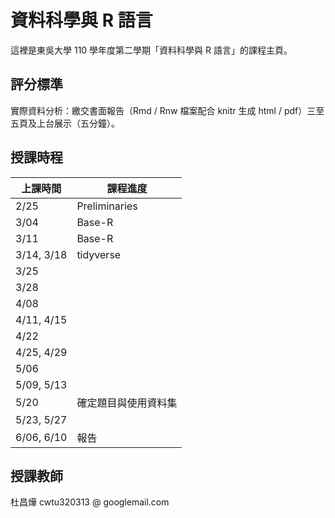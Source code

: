 
# 資料科學與 R 語言

這裡是東吳大學 110 學年度第二學期「資料科學與 R 語言」的課程主頁。

## 評分標準

實際資料分析：繳交書面報告（Rmd / Rnw 檔案配合 knitr 生成 html / pdf）三至五頁及上台展示（五分鐘）。 

## 授課時程

| 上課時間           | 課程進度                                      | 
|--------------------|-----------------------------------------------|
| 	2/25         | Preliminaries                                 | 
|       3/04         | Base-R                                        |
|       3/11         | Base-R                                        |
| 3/14, 3/18         | tidyverse                                     | 
|       3/25         |                                               |
| 3/28               |                                               |
|       4/08         |                                               |
| 4/11, 4/15         |                                               |
|       4/22         |                                               |
| 4/25, 4/29         |                                               |
|       5/06         |                                               |
| 5/09, 5/13         |                                               |
|       5/20         | 確定題目與使用資料集                          |
| 5/23, 5/27         |                                               |
| 6/06, 6/10         | 報告                                          | 


## 授課教師

杜昌燁 cwtu320313 @ googlemail.com
